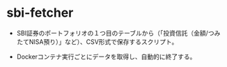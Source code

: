 # sbi-fetcher

- SBI証券のポートフォリオの１つ目のテーブルから（「投資信託（金額/つみたてNISA預り）」など）、CSV形式で保存するスクリプト。

- Dockerコンテナ実行ごとにデータを取得し、自動的に終了する。
